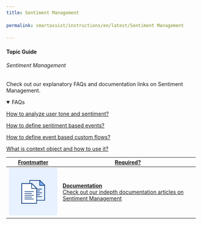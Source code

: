 ```yaml
---
title: Sentiment Management

permalink: smartassist/instructions/en/latest/Sentiment Management

---
```

#### Topic Guide
###### Sentiment Management

  Check out our explanatory FAQs and documentation links on Sentiment Management.


<details open>
  <summary>FAQs
  </summary>

  <a class="doc-link" target="_blank" href="https://developer.kore.ai/docs/bots/advanced-topics/working-with-tone-processing/">
 
  How to analyze user tone and sentiment?

</a>

<a class="doc-link" target="_blank" href="https://developer.kore.ai/docs/bots/advanced-topics/sentiment-management/">
 
  How to define sentiment based events?

</a>


<a class="doc-link" target="_blank" href="https://developer.kore.ai/docs/bots/advanced-topics/event-based-bot-actions/">
 
  How to define event based custom flows?

</a>
  
  <a class="doc-link" target="_blank" href="https://developer.kore.ai/docs/bots/bot-builder-tool/dialog-task/context-object/">
 
  What is context object and how to use it?

</a>

</details>


<a class="doc-link" target="_blank" href="https://developer.kore.ai/docs/bots/advanced-topics/sentiment-management/">
 

| Frontmatter | Required? |
|-------------|-------------|
| ![alt text](images/docIcon.svg "Title") | **Documentation**  <br /> Check out our indepth documentation articles on Sentiment Management | 


</a>
